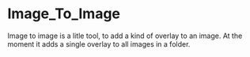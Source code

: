 # Image_To_Image
Image to image is a litle tool, to add a kind of overlay to an image.
At the moment it adds a single overlay to all images in a folder.


